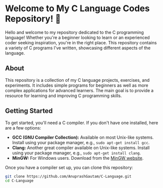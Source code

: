 # Welcome to My C Language Codes Repository! 🎉

Hello and welcome to my repository dedicated to the C programming language! Whether you're a beginner looking to learn or an experienced coder seeking inspiration, you're in the right place. This repository contains a variety of C programs I've written, showcasing different aspects of the language.

## About

This repository is a collection of my C language projects, exercises, and experiments. It includes simple programs for beginners as well as more complex applications for advanced learners. The main goal is to provide a resource for learning and improving C programming skills.

## Getting Started

To get started, you'll need a C compiler. If you don't have one installed, here are a few options:

- **GCC (GNU Compiler Collection):** Available on most Unix-like systems. Install using your package manager, e.g., `sudo apt-get install gcc`.
- **Clang:** Another great compiler available on Unix-like systems. Install using your package manager, e.g., `sudo apt-get install clang`.
- **MinGW:** For Windows users. Download from the [MinGW website](http://www.mingw.org/).

Once you have a compiler set up, you can clone this repository:

```bash
git clone https://github.com/AnuprashGautam/C-Language.git
cd C-Language

